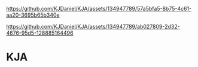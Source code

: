 

https://github.com/KJDaniel/KJA/assets/134947789/57a5bfa5-8b75-4c61-aa20-3695b65b340e



https://github.com/KJDaniel/KJA/assets/134947789/ab027809-2d32-4676-95d5-128885164496

# KJA
